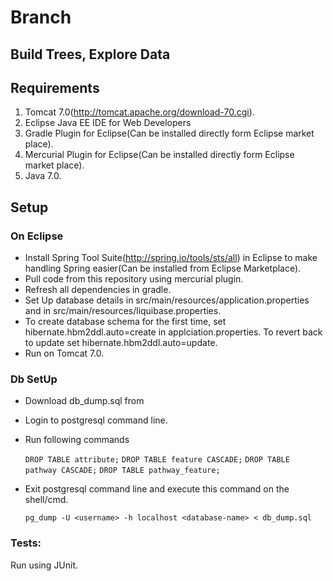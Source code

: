 # Branch #
## Build Trees, Explore Data ##

## Requirements ##
1. Tomcat 7.0(<http://tomcat.apache.org/download-70.cgi>).
2. Eclipse Java EE IDE for Web Developers
3. Gradle Plugin for Eclipse(Can be installed directly form Eclipse market place).
4. Mercurial Plugin for Eclipse(Can be installed directly form Eclipse market place).
4. Java 7.0.

## Setup ##
### On Eclipse ###
* Install Spring Tool Suite(<http://spring.io/tools/sts/all>) in Eclipse to make handling Spring easier(Can be installed from Eclipse Marketplace). 
* Pull code from this repository using mercurial plugin. 
* Refresh all dependencies in gradle. 
* Set Up database details in src/main/resources/application.properties and in src/main/resources/liquibase.properties. 
* To create database schema for the first time, set hibernate.hbm2ddl.auto=create in applciation.properties. To revert back to update set hibernate.hbm2ddl.auto=update.
* Run on Tomcat 7.0. 

### Db SetUp ###
* Download db_dump.sql from <coming soon>
* Login to postgresql command line.
* Run following commands

     `DROP TABLE attribute;`
     `DROP TABLE feature CASCADE;`
     `DROP TABLE pathway CASCADE;`
     `DROP TABLE pathway_feature;`

* Exit postgresql command line and execute this command on the shell/cmd.

     `pg_dump -U <username> -h localhost <database-name> < db_dump.sql` 
    

### Tests: ###
Run using JUnit.
